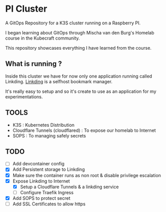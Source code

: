 # PI Cluster
A GitOps Repository for a K3S cluster running on a Raspberry PI.

I began learning about GitOps through Mischa van den Burg's Homelab course in the Kubecraft community.

This repository showcases everything I have learned from the course.

## What is running ?

Inside this cluster we have for now only one application running called Linkding.
[Linkding](https://github.com/sissbruecker/linkding)  is a selfhost bookmark manager.

It's really easy to setup and so it's create to use as an application for my experimentations.

## TOOLS

- K3S : Kubernetes Distribution
- Cloudflare Tunnels (cloudflared) : To expose our homelab to Internet
- SOPS : To managing safely secrets

## TODO

- [ ] Add devcontainer config
- [X] Add Persistent storage to Linkding
- [X] Make sure the container runs as non root & disable privilege escalation
- [X] Expose Linkding to Internet
  - [X] Setup a Cloudflare Tunnels & a linkding service
  - [ ] Configure Traefik Ingress
- [X] Add SOPS to protect secret
- [ ] Add SSL Certificates to allow https
